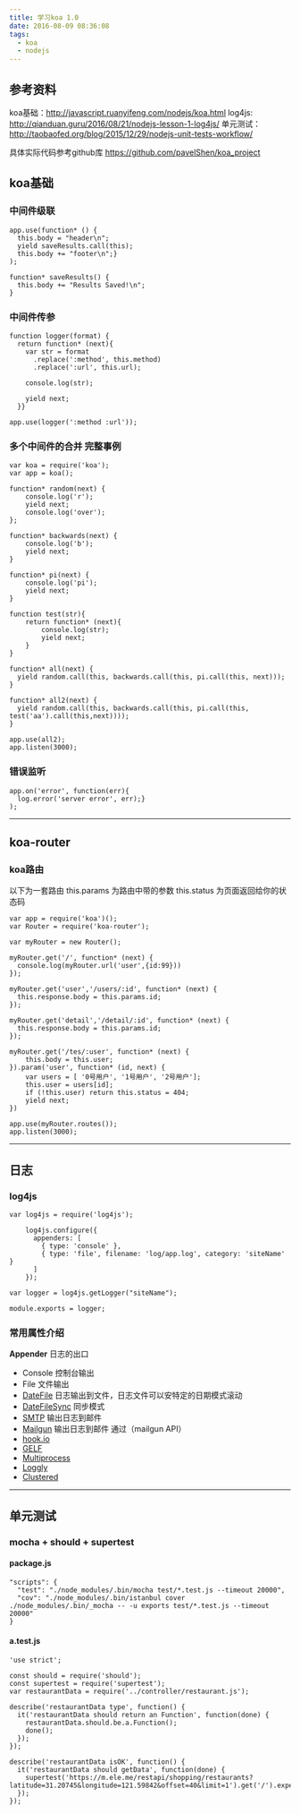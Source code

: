 ```yaml
---
title: 学习koa 1.0
date: 2016-08-09 08:36:08
tags:
  - koa
  - nodejs
---
```


## 参考资料
  koa基础：http://javascript.ruanyifeng.com/nodejs/koa.html
  log4js: http://qianduan.guru/2016/08/21/nodejs-lesson-1-log4js/
  单元测试：http://taobaofed.org/blog/2015/12/29/nodejs-unit-tests-workflow/

具体实际代码参考github库 https://github.com/pavelShen/koa_project


## koa基础

### 中间件级联

    app.use(function* () {
      this.body = "header\n";
      yield saveResults.call(this);
      this.body += "footer\n";}
    );

    function* saveResults() {
      this.body += "Results Saved!\n";
    }

### 中间件传参

    function logger(format) {
      return function* (next){
        var str = format
          .replace(':method', this.method)
          .replace(':url', this.url);

        console.log(str);

        yield next;
      }}

    app.use(logger(':method :url'));

### 多个中间件的合并 完整事例

    var koa = require('koa');
    var app = koa();

    function* random(next) {
        console.log('r');
        yield next;
        console.log('over');
    };

    function* backwards(next) {
        console.log('b');
        yield next;
    }

    function* pi(next) {
        console.log('pi');
        yield next;
    }

    function test(str){
        return function* (next){
            console.log(str);
            yield next;
        }
    }

    function* all(next) {
      yield random.call(this, backwards.call(this, pi.call(this, next)));
    }

    function* all2(next) {
      yield random.call(this, backwards.call(this, pi.call(this, test('aa').call(this,next))));
    }

    app.use(all2);
    app.listen(3000);

### 错误监听

    app.on('error', function(err){
      log.error('server error', err);}
    );

---

<!--more-->

## koa-router

### koa路由

以下为一套路由
this.params 为路由中带的参数
this.status 为页面返回给你的状态码

    var app = require('koa')();
    var Router = require('koa-router');

    var myRouter = new Router();

    myRouter.get('/', function* (next) {
      console.log(myRouter.url('user',{id:99}))
    });

    myRouter.get('user','/users/:id', function* (next) {
      this.response.body = this.params.id;
    });

    myRouter.get('detail','/detail/:id', function* (next) {
      this.response.body = this.params.id;
    });

    myRouter.get('/tes/:user', function* (next) {
        this.body = this.user;
    }).param('user', function* (id, next) {
        var users = [ '0号用户', '1号用户', '2号用户'];
        this.user = users[id];
        if (!this.user) return this.status = 404;
        yield next;
    })

    app.use(myRouter.routes());
    app.listen(3000);

---

## 日志

### log4js

    var log4js = require('log4js');

    	log4js.configure({
    	  appenders: [
    	    { type: 'console' },
    	    { type: 'file', filename: 'log/app.log', category: 'siteName' }
    	  ]
    	});

    var logger = log4js.getLogger("siteName");

    module.exports = logger;

### 常用属性介绍

**Appender** 日志的出口

- Console 控制台输出
- File 文件输出
- [DateFile](https://github.com/nomiddlename/log4js-node/wiki/Date%20rolling%20file%20appender) 日志输出到文件，日志文件可以安特定的日期模式滚动
- [DateFileSync](https://github.com/nomiddlename/log4js-node/wiki/Date%20rolling%20file%20appender%20-%20with%20synchronous%20file%20output%20modes) 同步模式
- [SMTP](https://github.com/nomiddlename/log4js-node/wiki/SMTP) 输出日志到邮件
- [Mailgun](https://github.com/nomiddlename/log4js-node/wiki/MailGun-Appender) 输出日志到邮件 通过（mailgun API）
- [hook.io](https://github.com/nomiddlename/log4js-node/wiki/hook.io)
- [GELF](https://github.com/nomiddlename/log4js-node/wiki/GELF)
- [Multiprocess](https://github.com/nomiddlename/log4js-node/wiki/Multiprocess)
- [Loggly](https://github.com/nomiddlename/log4js-node/wiki/Loggly)
- [Clustered](https://github.com/nomiddlename/log4js-node/wiki/Clustered)

---

## 单元测试

###  mocha + should + supertest

#### package.js

    "scripts": {
      "test": "./node_modules/.bin/mocha test/*.test.js --timeout 20000",
      "cov": "./node_modules/.bin/istanbul cover ./node_modules/.bin/_mocha -- -u exports test/*.test.js --timeout 20000"
    }

#### a.test.js

    'use strict';

    const should = require('should');
    const supertest = require('supertest');
    var restaurantData = require('../controller/restaurant.js');

    describe('restaurantData type', function() {
      it('restaurantData should return an Function', function(done) {
        restaurantData.should.be.a.Function();
        done();
      });
    });

    describe('restaurantData isOK', function() {
      it('restaurantData should getData', function(done) {
        supertest('https://m.ele.me/restapi/shopping/restaurants?latitude=31.20745&longitude=121.59842&offset=40&limit=1').get('/').expect(200,done);
      });
    });
